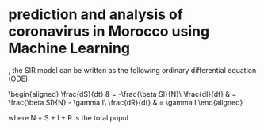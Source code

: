 # prediction and analysis of coronavirus in Morocco using Machine Learning
, the SIR model can be written as the following ordinary differential equation (ODE):

\begin{aligned} \frac{dS}{dt} & = -\frac{\beta SI}{N}\\ \frac{dI}{dt} & = \frac{\beta SI}{N} - \gamma I\\ \frac{dR}{dt} & = \gamma I \end{aligned}

where N = S + I + R is the total popul
